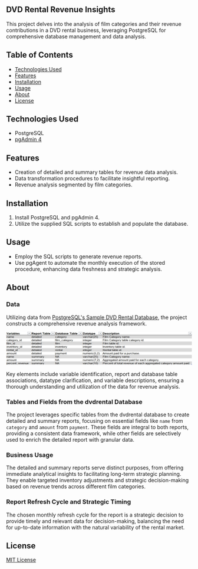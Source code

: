 ## DVD Rental Revenue Insights

This project delves into the analysis of film categories and their revenue contributions in a DVD rental business, leveraging PostgreSQL for comprehensive database management and data analysis.

## Table of Contents
- [Technologies Used](#technologies-used)
- [Features](#features)
- [Installation](#installation)
- [Usage](#usage)
- [About](#about)
- [License](#license)

## Technologies Used
- PostgreSQL
- [pgAdmin 4](https://www.pgadmin.org/download/)

## Features
- Creation of detailed and summary tables for revenue data analysis.
- Data transformation procedures to facilitate insightful reporting.
- Revenue analysis segmented by film categories.

## Installation
1. Install PostgreSQL and pgAdmin 4.
2. Utilize the supplied SQL scripts to establish and populate the database.

## Usage
- Employ the SQL scripts to generate revenue reports.
- Use pgAgent to automate the monthly execution of the stored procedure, enhancing data freshness and strategic analysis.

## About

### Data
Utilizing data from [PostgreSQL's Sample DVD Rental Database](https://www.postgresqltutorial.com/postgresql-getting-started/postgresql-sample-database/), the project constructs a comprehensive revenue analysis framework.

![](images/dvd-rental-data-used.jpg)

Key elements include variable identification, report and database table associations, datatype clarification, and variable descriptions, ensuring a thorough understanding and utilization of the data for revenue analysis.

### Tables and Fields from the dvdrental Database
The project leverages specific tables from the dvdrental database to create detailed and summary reports, focusing on essential fields like `name` from `category` and `amount` from `payment`. These fields are integral to both reports, providing a consistent data framework, while other fields are selectively used to enrich the detailed report with granular data.

### Business Usage
The detailed and summary reports serve distinct purposes, from offering immediate analytical insights to facilitating long-term strategic planning. They enable targeted inventory adjustments and strategic decision-making based on revenue trends across different film categories.

### Report Refresh Cycle and Strategic Timing
The chosen monthly refresh cycle for the report is a strategic decision to provide timely and relevant data for decision-making, balancing the need for up-to-date information with the natural variability of the rental market.

## License
[MIT License](LICENSE)

